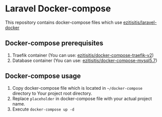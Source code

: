 # Laravel Docker-compose

This repository contains docker-compose files which use [ezitisitis/laravel-docker](dockerhub_ezitis_laravel)

[laravel_docker]: https://hub.docker.com/repository/docker/ezitisitis/laravel

## Docker-compose prerequisites

1. Traefik container (You can use:
   [ezitisitis/docker-compose-traefik-v2](traefik_docker_compose_repository))
2. Database container (You can use:
   [ezitisitis/docker-compose-mysql5.7](mysql_docker_compose_repository))

[traefik_docker_compose_repository]: https://github.com/ezitisitis/docker-compose-traefik-v2
[mysql_docker_compose_repository]: https://github.com/ezitisitis/docker-compose-mysql5.7

## Docker-compose usage

1. Copy docker-compose file which is located in `~/docker-compose` directory to
   Your project root directory.
2. Replace `placeholder` in docker-compose file with your actual project name.
3. Execute `docker-compose up -d`
